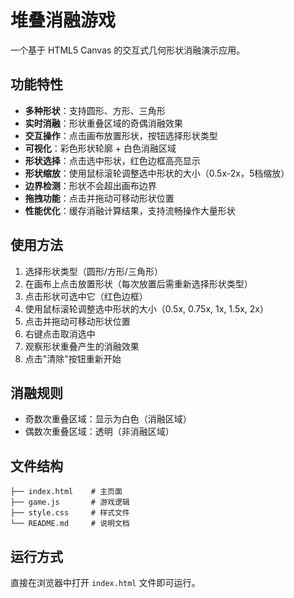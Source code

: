 # 堆叠消融游戏

一个基于 HTML5 Canvas 的交互式几何形状消融演示应用。

## 功能特性

- **多种形状**：支持圆形、方形、三角形
- **实时消融**：形状重叠区域的奇偶消融效果
- **交互操作**：点击画布放置形状，按钮选择形状类型
- **可视化**：彩色形状轮廓 + 白色消融区域
- **形状选择**：点击选中形状，红色边框高亮显示
- **形状缩放**：使用鼠标滚轮调整选中形状的大小（0.5x-2x，5档缩放）
- **边界检测**：形状不会超出画布边界
- **拖拽功能**：点击并拖动可移动形状位置
- **性能优化**：缓存消融计算结果，支持流畅操作大量形状

## 使用方法

1. 选择形状类型（圆形/方形/三角形）
2. 在画布上点击放置形状（每次放置后需重新选择形状类型）
3. 点击形状可选中它（红色边框）
4. 使用鼠标滚轮调整选中形状的大小（0.5x, 0.75x, 1x, 1.5x, 2x）
5. 点击并拖动可移动形状位置
6. 右键点击取消选中
7. 观察形状重叠产生的消融效果
8. 点击"清除"按钮重新开始

## 消融规则

- 奇数次重叠区域：显示为白色（消融区域）
- 偶数次重叠区域：透明（非消融区域）

## 文件结构

```
├── index.html    # 主页面
├── game.js       # 游戏逻辑
├── style.css     # 样式文件
└── README.md     # 说明文档
```

## 运行方式

直接在浏览器中打开 `index.html` 文件即可运行。